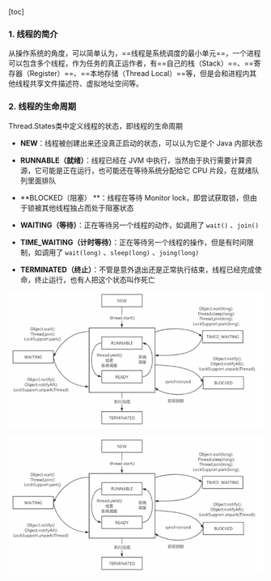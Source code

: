 [toc]

### 1. 线程的简介

从操作系统的角度，可以简单认为，==线程是系统调度的最小单元==，一个进程可以包含多个线程，作为任务的真正运作者，有==自己的栈（Stack）==、==寄存器（Register）==、==本地存储（Thread Local）==等，但是会和进程内其他线程共享文件描述符、虚拟地址空间等。



### 2. 线程的生命周期

Thread.States类中定义线程的状态，即线程的生命周期

- **NEW**：线程被创建出来还没真正启动的状态，可以认为它是个 Java 内部状态

- **RUNNABLE（就绪）**：线程已经在 JVM 中执行，当然由于执行需要计算资源，它可能是正在运行，也可能还在等待系统分配给它 CPU 片段，在就绪队列里面排队

- **BLOCKED（阻塞） **：线程在等待 Monitor lock，即尝试获取锁，但由于锁被其他线程独占而处于阻塞状态

- **WAITING（等待）**：正在等待另一个线程的动作，如调用了 `wait()` 、`join()`

- **TIME_WAITING（计时等待）**：正在等待另一个线程的操作，但是有时间限制，如调用了 `wait(long)` 、`sleep(long)` 、`joing(long) `

- **TERMINATED（终止）**：不管是意外退出还是正常执行结束，线程已经完成使命，终止运行，也有人把这个状态叫作死亡

![image-20211022170533406](images/image-20211022170533406.png)

















![image-20211022170533406](images/image-20211022170533406.png)